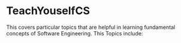 # TeachYouselfCS
This covers particular topics that are helpful in learning fundamental concepts of Software Engineering. This Topics include:
